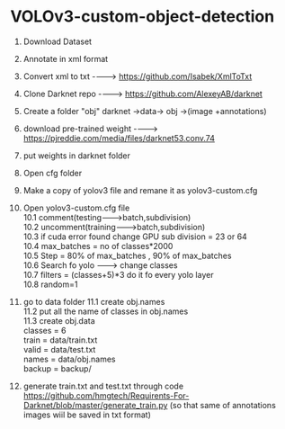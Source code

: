 # VOLOv3-custom-object-detection
1. Download Dataset
2. Annotate in xml format
3. Convert xml to txt ---->   https://github.com/Isabek/XmlToTxt
4. Clone Darknet repo ----> https://github.com/AlexeyAB/darknet
5. Create a folder "obj" darknet ->data-> obj ->(image +annotations)
6. download pre-trained weight  ----> https://pjreddie.com/media/files/darknet53.conv.74
7. put weights in darknet folder
8. Open cfg folder
9. Make a copy of yolov3 file and remane it as yolov3-custom.cfg
10. Open yolov3-custom.cfg file<br>
	10.1 comment(testing--->batch,subdivision)<br>
	10.2 uncomment(training--->batch,subdivision)<br>
	10.3 if cuda error found change GPU sub division = 23 or 64<br>
	10.4 max_batches = no of classes*2000<br>
	10.5 Step = 80% of max_batches , 90% of max_batches<br>
	10.6 Search fo yolo ---> change classes<br>
	10.7 filters = (classes+5)*3 do it fo every yolo layer<br>
	10.8 random=1<br>
11. go to data folder
	11.1 create obj.names<br>
	11.2 put all the name of classes in obj.names<br>
	11.3 create obj.data<br>
		classes = 6<br>
		train = data/train.txt<br>
		valid = data/test.txt<br>
		names = data/obj.names<br>
		backup = backup/<br>

12. generate train.txt and test.txt  through code   https://github.com/hmgtech/Requirents-For-Darknet/blob/master/generate_train.py   (so that same of annotations images wiil be saved in txt format)
  
